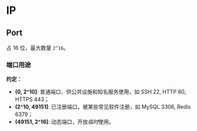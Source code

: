 # IP

## Port

占 16 位，最大数量 `2^16`。

### 端口用途

**约定：**

* **(0, 2^10]**: 普通端口，供公共设施和知名服务使用，如 SSH 22,  HTTP 80, HTTPS 443；
* **(2^10, 49151]**: 已注册端口，被某些常见软件注册，如 MySQL 3306, Redis 6379；
* **(49151, 2^16]**: 动态端口，开放*临时*使用。
